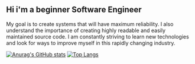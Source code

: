 ## Hi i'm a beginner Software Engineer

My goal is to create systems that will have maximum reliability. I also understand the importance
of creating highly readable and easily maintained source code. I am constantly striving to learn new
technologies and look for ways to improve myself in this rapidly changing industry.



[![Anurag's GitHub stats](https://github-readme-stats.vercel.app/api?username=black-fen1x&show_icons=true&theme=radical)](https://github.com/black-fen1x) [![Top Langs](https://github-readme-stats.vercel.app/api/top-langs/?username=black-fen1x&layout=compact&theme=radical)](https://github.com/black-fen1x)
<!--
**black-fen1x/black-fen1x** is a ✨ _special_ ✨ repository because its `README.md` (this file) appears on your GitHub profile.

Here are some ideas to get you started:

- 🔭 I’m currently working on ...
- 🌱 I’m currently learning ...
- 👯 I’m looking to collaborate on ...
- 🤔 I’m looking for help with ...
- 💬 Ask me about ...
- 📫 How to reach me: ...
- 😄 Pronouns: ...
- ⚡ Fun fact: ...
-->

